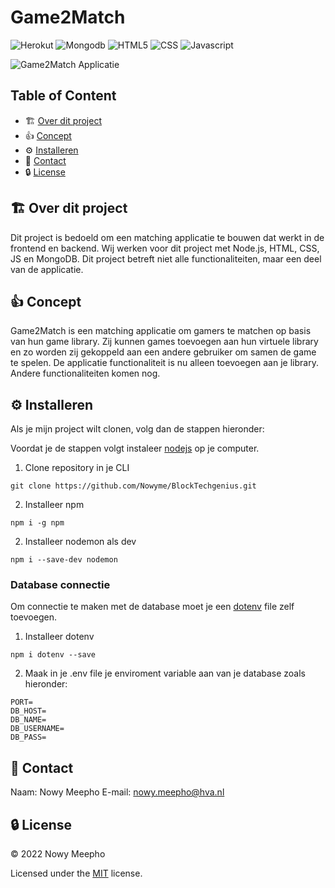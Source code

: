 # Game2Match

![Herokut](https://img.shields.io/badge/Heroku-430098?style=for-the-badge&logo=heroku&logoColor=white)
![Mongodb](https://img.shields.io/badge/MongoDB-4EA94B?style=for-the-badge&logo=mongodb&logoColor=white)
![HTML5](https://img.shields.io/badge/HTML5-E34F26?style=for-the-badge&logo=html5&logoColor=white)
![CSS](https://img.shields.io/badge/CSS3-1572B6?style=for-the-badge&logo=css3&logoColor=white)
![Javascript](https://img.shields.io/badge/JavaScript-323330?style=for-the-badge&logo=javascript&logoColor=F7DF1E)


     
![Game2Match Applicatie](https://github.com/Nowyme/BlockTechgenius/blob/main/static/img/Game2Match.png)

## Table of Content
* :building_construction: [Over dit project](#Project)
* :+1: [Concept](#Concept)
* :gear: [Installeren](#Installeren)
* :raising_hand: [Contact](#Contact)
* :lock: [License](#License)


<a name="Project"/>

## :building_construction: Over dit project 

Dit project is bedoeld om een matching applicatie te bouwen dat werkt in de frontend en backend. Wij werken voor dit project met Node.js, 
HTML, CSS, JS en MongoDB. Dit project betreft niet alle functionaliteiten, maar een deel van de applicatie.

<a name="Concept"/>

## :+1: Concept

Game2Match is een matching applicatie om gamers te matchen op basis van hun game library. Zij kunnen games toevoegen aan hun virtuele library en zo worden zij gekoppeld aan een andere gebruiker om samen de game te spelen. De applicatie functionaliteit is nu alleen toevoegen aan je library. Andere functionaliteiten komen nog.

<a name="Installeren"/>

## :gear: Installeren

Als je mijn project wilt clonen, volg dan de stappen hieronder:

Voordat je de stappen volgt instaleer [nodejs](https://nodejs.org/en/download/) op je computer.


1. Clone repository in je CLI
```
git clone https://github.com/Nowyme/BlockTechgenius.git
```
2. Installeer npm 
```
npm i -g npm
```
2. Installeer nodemon als dev
```
npm i --save-dev nodemon
```

### Database connectie

Om connectie te maken met de database moet je een [dotenv](https://www.npmjs.com/package/dotenv) file zelf toevoegen.
1. Installeer dotenv
```
npm i dotenv --save
```

2. Maak in je .env file je enviroment variable aan van je database zoals hieronder:
```
PORT=
DB_HOST=
DB_NAME=
DB_USERNAME=
DB_PASS=
```

<a name="Contact"/>

## :raising_hand: Contact

Naam: Nowy Meepho
E-mail: nowy.meepho@hva.nl

<a name="License"/>

## :lock: License

© 2022 Nowy Meepho

Licensed under the [MIT](https://github.com/Nowyme/BlockTechgenius/blob/main/LICENSE) license.
